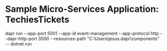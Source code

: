 # Sample Micro-Services Application: TechiesTickets


dapr run --app-port 5001 --app-id event-management --app-protocol http --dapr-http-port 3500 --resources-path "C:\Users\jesus\.dapr\components" -- dotnet run
